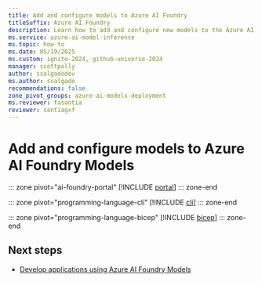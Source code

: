 ```yaml
---
title: Add and configure models to Azure AI Foundry
titleSuffix: Azure AI Foundry
description: Learn how to add and configure new models to the Azure AI Foundry's inference endpoint.
ms.service: azure-ai-model-inference
ms.topic: how-to
ms.date: 05/19/2025
ms.custom: ignite-2024, github-universe-2024
manager: scottpolly
author: ssalgadodev
ms.author: ssalgado
recommendations: false
zone_pivot_groups: azure-ai-models-deployment
ms.reviewer: fasantia
reviewer: santiagxf
---
```


# Add and configure models to Azure AI Foundry Models

::: zone pivot="ai-foundry-portal"
[!INCLUDE [portal](../../model-inference/includes/create-model-deployments/portal.md)]
::: zone-end

::: zone pivot="programming-language-cli"
[!INCLUDE [cli](../../model-inference/includes/create-model-deployments/cli.md)]
::: zone-end

::: zone pivot="programming-language-bicep"
[!INCLUDE [bicep](../../model-inference/includes/create-model-deployments/bicep.md)]
::: zone-end

## Next steps

* [Develop applications using Azure AI Foundry Models](../../model-inference/supported-languages.md)